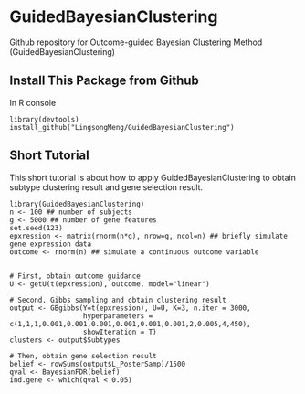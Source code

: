 # GuidedBayesianClustering
Github repository for Outcome-guided Bayesian Clustering Method (GuidedBayesianClustering)


## Install This Package from Github
In R console

```{R}
library(devtools)
install_github("LingsongMeng/GuidedBayesianClustering") 
```


## Short Tutorial
This short tutorial is about how to apply GuidedBayesianClustering to obtain subtype clustering result and gene selection result.

```{R}
library(GuidedBayesianClustering)
n <- 100 ## number of subjects
g <- 5000 ## number of gene features
set.seed(123)
epxression <- matrix(rnorm(n*g), nrow=g, ncol=n) ## briefly simulate gene expression data
outcome <- rnorm(n) ## simulate a continuous outcome variable


# First, obtain outcome guidance
U <- getU(t(epxression), outcome, model="linear")

# Second, Gibbs sampling and obtain clustering result
output <- GBgibbs(Y=t(epxression), U=U, K=3, n.iter = 3000,
                  hyperparameters = c(1,1,1,0.001,0.001,0.001,0.001,0.001,0.001,2,0.005,4,450),
                  showIteration = T)
clusters <- output$Subtypes

# Then, obtain gene selection result 
belief <- rowSums(output$L_PosterSamp)/1500
qval <- BayesianFDR(belief)
ind.gene <- which(qval < 0.05)

```
